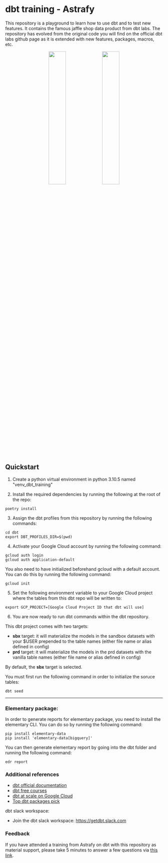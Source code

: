 # dbt training - Astrafy

This repository is a playground to learn how to use dbt and to test new features. It contains
the famous jaffle shop data product from dbt labs. The repository has evolved from the original
code you will find on the official dbt labs github page as it is extended with new features,
packages, macros, etc.


<p align="center" width="100%">
    <img width="33%" src="https://seeklogo.com/images/D/dbt-logo-500AB0BAA7-seeklogo.com.png">
    <img width="33%" src="https://cdn-images-1.medium.com/max/1200/1*0jrqkgFv3U142GxAjUYfMg.png">
</p>


## Quickstart

1. Create a python virtual environment in python 3.10.5 named "venv_dbt_training" 

2. Install the required dependencies by running the following at the root of the repo:
```
poetry install
```

3. Assign the dbt profiles from this repository by running the following commands:
```
cd dbt
export DBT_PROFILES_DIR=$(pwd)
```

4. Activate your Google Cloud account by running the following command:
```
gcloud auth login
gcloud auth application-default
```

You also need to have initialized beforehand gcloud with a default account. You can do this by running
the following command:
```
gcloud init
```

5. Set the following environment variable to your Google Cloud project where the tables from this dbt repo will 
be written to:

```
export GCP_PROJECT=[Google Cloud Project ID that dbt will use]
```

6. You are now ready to run dbt commands within the dbt repository.

This dbt project comes with two targets:

- **sbx** target: it will materialize the models in the sandbox datasets with your $USER prepended to the table names (either file name or alias defined in config)
- **prd** target: it will materialize the models in the prd datasets with the vanilla table names (either file name or alias defined in config)

By default, the **sbx** target is selected.

You must first run the following command in order to initialize the soruce tables:

```dbt seed```

---------------------------------------

### Elementary package:

In order to generate reports for elementary package, you need to install the elementary CLI. You can do so by running
the following command:

```
pip install elementary-data
pip install 'elementary-data[bigquery]'
```

You can then generate elementary report by going into the dbt folder and running the following command:

```
edr report
```

### Additional references

- [dbt official documentation](https://docs.getdbt.com/)
- [dbt free courses](https://courses.getdbt.com/collections)
- [dbt at scale on Google Cloud](https://medium.com/astrafy/dbt-at-scale-on-google-cloud-part-1-54f8655443a7)
- [Top dbt packages pick](https://medium.com/astrafy/our-top-dbt-packages-pick-fad02e98eac6)

dbt slack workspace:
- Join the dbt slack workspace:  https://getdbt.slack.com 


### Feedback

If you have attended a training from Astrafy on dbt with this repository as material support, please take 5 minutes to
answer a few questions via [this link](https://astrafy.typeform.com/to/mFbRuPLB#hubspot_utk=xxxxx&hubspot_page_name=xxxxx&hubspot_page_url=xxxxx).

